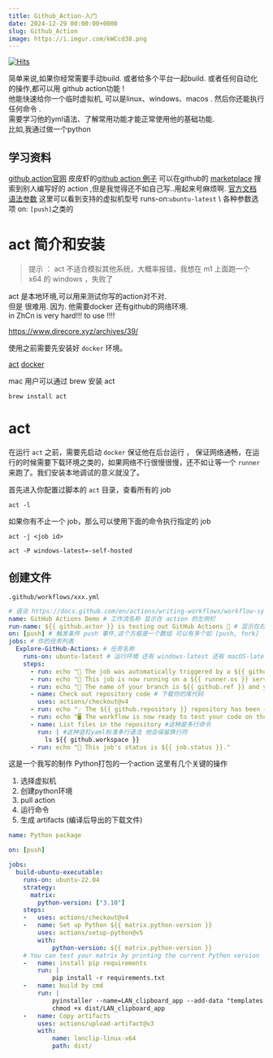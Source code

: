 ```yaml
---
title: Github_Action-入门
date: 2024-12-29 00:00:00+0000
slug: Github_Action
image: https://i.imgur.com/kWCcd38.png
---
```

[![Hits](https://hits.seeyoufarm.com/api/count/incr/badge.svg?url=https://b.kill9pid.top/p/Github_Action/&count_bg=%23F26E00&title_bg=%23000000)](https://hits.seeyoufarm.com)

简单来说,如果你经常需要手动build. 或者给多个平台一起build. 或者任何自动化的操作,都可以用 github action功能 !   
他能快速给你一个临时虚拟机, 可以是linux、windows、macos .  然后你还能执行任何命令 .  
需要学习他的yml语法、了解常用功能才能正常使用他的基础功能.  
比如,我通过做一个python


## 学习资料
[github action官网](https://github.com/features/actions)
皮皮虾的[github action 例子](https://github.com/tech-shrimp/GithubActionSample)
可以在github的 [marketplace](https://github.com/marketplace?type=actions) 搜索到别人编写好的 action ,但是我觉得还不如自己写..用起来号麻烦啊. 
[官方文档](https://docs.github.com/en/actions/writing-workflows/quickstart)
[语法参数](https://docs.github.com/en/actions/writing-workflows/workflow-syntax-for-github-actions#about-yaml-syntax-for-workflows) 这里可以看到支持的虚拟机型号 runs-on:`ubuntu-latest` \ 各种参数选项 on: `[push]`之类的

# act 简介和安装

> 提示 ： act 不适合模拟其他系统，大概率报错，我想在 m1 上面跑一个 x64 的 windows ，失败了

act 是本地环境,可以用来测试你写的action对不对.  
但是 很难用. 因为. 他需要docker 还有github的网络环境.  
in ZhCn is very hard!!! to use !!!!

https://www.direcore.xyz/archives/39/

使用之前需要先安装好 `docker` 环境。

[act](https://github.com/nektos/act/releases/tag/v0.2.35)  [docker](https://www.docker.com)

mac 用户可以通过 brew 安装 act

```
brew install act
```

# act

在运行 `act` 之前，需要先启动 `docker` 保证他在后台运行 ， 保证网络通畅，在运行的时候需要下载环境之类的，如果网络不行很慢很慢，还不如让等一个 `runner` 来跑了。我们安装本地调试的意义就没了。

首先进入你配置过脚本的 `act` 目录，查看所有的 job 

```
act -l
```

 如果你有不止一个 job，那么可以使用下面的命令执行指定的 job
 
```
act -j <job id>
```


```
act -P windows-latest=-self-hosted
```



## 创建文件

```
.github/workflows/xxx.yml
```


```yml
# 语法 https://docs.github.com/en/actions/writing-workflows/workflow-syntax-for-github-actions#about-yaml-syntax-for-workflows
name: GitHub Actions Demo # 工作流名称 显示在 action 的左侧栏
run-name: ${{ github.actor }} is testing out GitHub Actions 🚀 # 显示在右边的展开面板
on: [push] # 触发条件 push 事件,这个方框是一个数组 可以有多个如 [push, fork]
jobs: # 你的任务列表
  Explore-GitHub-Actions: # 任务名称
    runs-on: ubuntu-latest # 运行环境 还有 windows-latest 还有 macOS-latest 
    steps:
      - run: echo "🎉 The job was automatically triggered by a ${{ github.event_name }} event." #这种是单行命令
      - run: echo "🐧 This job is now running on a ${{ runner.os }} server hosted by GitHub!"
      - run: echo "🔎 The name of your branch is ${{ github.ref }} and your repository is ${{ github.repository }}."
      - name: Check out repository code # 下载你的库代码
        uses: actions/checkout@v4
      - run: echo "💡 The ${{ github.repository }} repository has been cloned to the runner."
      - run: echo "🖥️ The workflow is now ready to test your code on the runner."
      - name: List files in the repository #这种是多行命令
        run: | #这种竖杠yaml标准多行语法 他会保留换行符
          ls ${{ github.workspace }}
      - run: echo "🍏 This job's status is ${{ job.status }}."

```


这是一个我写的制作 Python打包的一个action
这里有几个关键的操作
1. 选择虚拟机
2. 创建python环境
3. pull action
4. 运行命令
5. 生成 artifacts (编译后导出的下载文件)
```yml
name: Python package

on: [push]

jobs:
  build-ubuntu-executable:
    runs-on: ubuntu-22.04
    strategy:
      matrix:
        python-version: ["3.10"]
    steps:
    -   uses: actions/checkout@v4
    -   name: Set up Python ${{ matrix.python-version }}
        uses: actions/setup-python@v5
        with:
            python-version: ${{ matrix.python-version }}
    # You can test your matrix by printing the current Python version
    -   name: install pip requirements
        run: |
            pip install -r requirements.txt
    -   name: build by cmd
        run: |
            pyinstaller --name=LAN_clipboard_app --add-data "templates:templates" --add-data "static:static" app.py -y
            chmod +x dist/LAN_clipboard_app
    -   name: Copy artifacts
        uses: actions/upload-artifact@v3
        with:
            name: lanclip-linux-x64
            path: dist/
```

